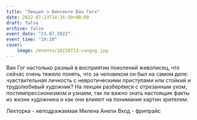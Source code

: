 ```yaml
---
title: "Лекция о Винсенте Ван Гоге"
date: 2022-07-23T14:26:50+08:00
draft: false
archive: false
event_date: "23.07.2022"
event_time: "19:30"
cover: 
    image: /evento/20220723-vangog.jpg
---
```

Ван Гог настолько разный в восприятии поколений живописец, что сейчас очень тяжело понять, что за человеком он был на самом деле: чувствительная личность с невротическими приступами или  стойкий и трудолюбивый художник? 
На лекции разберёмся с отрезанным ухом, постимпрессионизмом и узнаем, так ли важно знать настоящие факты из жизни художника и как они влияют на понимание картин зрителем.

Лекторка - неподражаемая Милена Анели
Вход - фрипрайс
